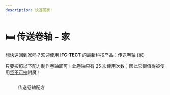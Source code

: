 ```yaml
---
description: 快速回家！
---
```


# 🛏️ 传送卷轴 - 家

想快速回到家吗？欢迎使用 **IFC-TECT** 的最新科技产品：传送卷轴 (家)

只要按照以下配方制作卷轴即可！此卷轴只有 25 次使用次数；因此它很值得被使用[坚不可摧](../fu-mo-ji-chu-zhi-shi/fu-mo-geng-duo-fu-mo-shu.md)附魔！

<figure><img src="https://4782.kstore.space/wiki_gif/%E4%BC%A0%E9%80%81%E5%8D%B7%E8%BD%B4-%E5%AE%B6.png" alt=""><figcaption><p>传送卷轴配方</p></figcaption></figure>
